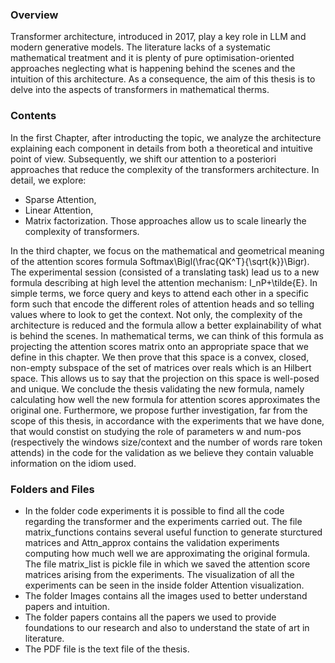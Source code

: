 ### Overview

Transformer architecture, introduced in 2017, play a key role in LLM and modern generative models. The literature lacks of a systematic mathematical treatment and it is plenty of pure optimisation-oriented 
approaches neglecting what is happening behind the scenes and the intuition of this architecture. As a consequence, the aim of this thesis is to delve into the aspects of transformers in mathematical therms. 

### Contents

In the first Chapter, after introducting the topic, we analyze the architecture explaining each component in details from both a theoretical and intuitive point of view. Subsequently, we shift our attention to a posteriori approaches that reduce the complexity of the transformers architecture. In detail, we explore:
* Sparse Attention,
* Linear Attention, 
* Matrix factorization.
Those approaches allow us to scale linearly the complexity of transformers.

In the third chapter, we focus on the mathematical and geometrical meaning of the attention scores formula Softmax\Bigl(\frac{QK^T}{\sqrt{k}}\Bigr). The experimental session (consisted of a translating task) lead us to a new formula describing at high level the attention mechanism: I_nP+\tilde{E}. In simple terms, we force query and keys to attend each other in a specific form such that encode the different roles of attention heads and so telling values where to look to get the context. Not only, the complexity of the architecture is reduced and the formula allow a better explainability of what is behind the scenes. In mathematical terms, we can think of this formula as projecting the attention scores matrix onto an appropriate space that we define in this chapter. We then prove that this space is a convex, closed, non-empty subspace of the set of matrices over reals which is an Hilbert space. This allows us to say that the projection on this space is well-posed and unique. We conclude the thesis validating the new formula, namely calculating how well the new formula for attention scores approximates the original one. Furthermore, we propose further investigation, far from the scope of this thesis, in accordance with the experiments that we have done, that would constist on studying the role of parameters w and num-pos (respectively the windows size/context and the number of words rare token attends) in the code for the validation as we believe they contain valuable information on the idiom used.

### Folders and Files

* In the folder code experiments it is possible to find all the code regarding the transformer and the experiments carried out. The file matrix_functions contains several useful function to generate sturctured matrices and Attn_approx contains the validation experiments computing how much well we are approximating the original formula. The file matrix_list is pickle file in which we saved the attention score matrices arising from the experiments. The visualization of all the experiments can be seen in the inside folder Attention visualization.
* The folder Images contains all the images used to better understand papers and intuition.
* The folder papers contains all the papers we used to provide foundations to our research and also to understand the state of art in literature.
* The PDF file is the text file of the thesis.
 
  

